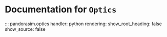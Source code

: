 # Documentation for `Optics`

::: pandorasim.optics
    handler: python
    rendering:
      show_root_heading: false
      show_source: false
